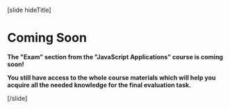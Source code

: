 [slide hideTitle]

# Coming Soon

**The "Exam" section from the "JavaScript Applications" course is coming soon!**

**You still have access to the whole course materials which will help you acquire all the needed knowledge for the final evaluation task.**


[/slide]